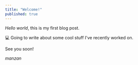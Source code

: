 ```yaml
---
title: "Welcome!"
published: true
---
```


_Hello world_, this is my first blog post.

💻 Going to write about some cool stuff I've recently worked on.

See you soon!

_manzan_